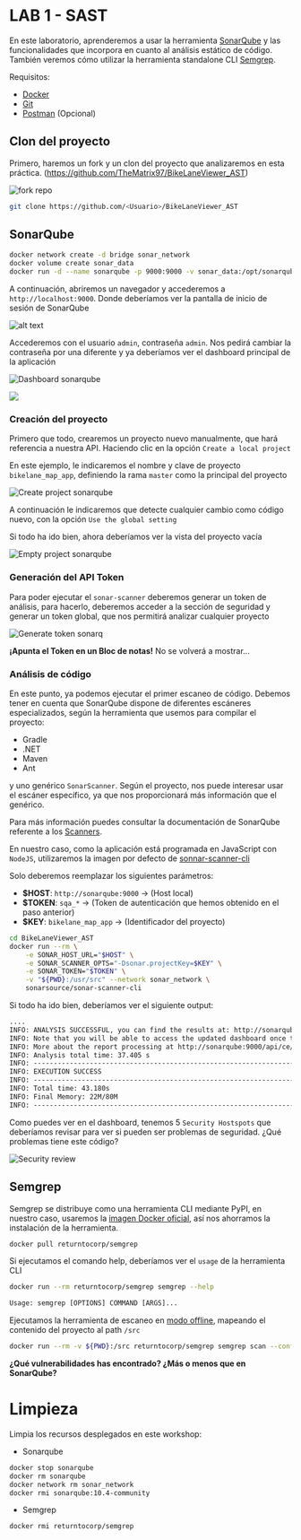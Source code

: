 # LAB 1 - SAST

En este laboratorio, aprenderemos a usar la herramienta [SonarQube](https://www.sonarsource.com/products/sonarqube/) y las funcionalidades que incorpora en cuanto al análisis estático de código.
También veremos cómo utilizar la herramienta standalone CLI [Semgrep](https://github.com/returntocorp/semgrep).

Requisitos:

- [Docker](https://docs.docker.com/)
- [Git](https://git-scm.com/)
- [Postman](https://www.postman.com/) (Opcional)

## Clon del proyecto

Primero, haremos un fork y un clon del proyecto que analizaremos en esta práctica.
(<https://github.com/TheMatrix97/BikeLaneViewer_AST>)

![fork repo](./fig/fork_dotnet_repo.png)



```bash
git clone https://github.com/<Usuario>/BikeLaneViewer_AST
````


## SonarQube

```bash
docker network create -d bridge sonar_network
docker volume create sonar_data
docker run -d --name sonarqube -p 9000:9000 -v sonar_data:/opt/sonarqube/data --network sonar_network sonarqube:10.4-community
```

A continuación, abriremos un navegador y accederemos a `http://localhost:9000`. Donde deberíamos ver la pantalla de inicio de sesión de SonarQube

![alt text](./fig/login_sonarq.png)

Accederemos con el usuario `admin`, contraseña `admin`. Nos pedirá cambiar la contraseña por una diferente y ya deberíamos ver el dashboard principal de la aplicación

![Dashboard sonarqube](./fig/ini_sonarq.png)

![](./fig/ini_sonarq.PNG)

### Creación del proyecto

Primero que todo, crearemos un proyecto nuevo manualmente, que hará referencia a nuestra API. Haciendo clic en la opción `Create a local project`

En este ejemplo, le indicaremos el nombre y clave de proyecto `bikelane_map_app`, definiendo la rama `master` como la principal del proyecto


![Create project sonarqube](./fig/create_project.png)

A continuación le indicaremos que detecte cualquier cambio como código nuevo, con la opción `Use the global setting`

Si todo ha ido bien, ahora deberíamos ver la vista del proyecto vacía

![Empty project sonarqube](./fig/empty_project_sonarq.PNG)

### Generación del API Token

Para poder ejecutar el `sonar-scanner` deberemos generar un token de análisis, para hacerlo, deberemos acceder a la sección de seguridad y generar un token global, que nos permitirá analizar cualquier proyecto

![Generate token sonarq](./fig/generate_token.png)

**¡Apunta el Token en un Bloc de notas!** No se volverá a mostrar...

### Análisis de código

En este punto, ya podemos ejecutar el primer escaneo de código. Debemos tener en cuenta que SonarQube dispone de diferentes escáneres especializados, según la herramienta que usemos para compilar el proyecto:
- Gradle
- .NET
- Maven
- Ant

y uno genérico `SonarScanner`. Según el proyecto, nos puede interesar usar el escáner específico, ya que nos proporcionará más información que el genérico.

Para más información puedes consultar la documentación de SonarQube referente a los [Scanners](https://docs.sonarsource.com/sonarqube/9.9/analyzing-source-code/scanners/sonarscanner/).

En nuestro caso, como la aplicación está programada en JavaScript con `NodeJS`, utilizaremos la imagen por defecto de [sonnar-scanner-cli]((https://hub.docker.com/r/sonarsource/sonar-scanner-cli))


Solo deberemos reemplazar los siguientes parámetros:

- **$HOST**: `http://sonarqube:9000` -> (Host local)
- **$TOKEN**: `sqa_*` -> (Token de autenticación que hemos obtenido en el paso anterior)
- **$KEY**: `bikelane_map_app` -> (Identificador del proyecto)
  
```bash
cd BikeLaneViewer_AST
docker run --rm \
    -e SONAR_HOST_URL="$HOST" \
    -e SONAR_SCANNER_OPTS="-Dsonar.projectKey=$KEY" \
    -e SONAR_TOKEN="$TOKEN" \
    -v "${PWD}:/usr/src" --network sonar_network \
    sonarsource/sonar-scanner-cli
```

Si todo ha ido bien, deberíamos ver el siguiente output:

```txt
....
INFO: ANALYSIS SUCCESSFUL, you can find the results at: http://sonarqube:9000/dashboard?id=bikelane_map_app
INFO: Note that you will be able to access the updated dashboard once the server has processed the submitted analysis report
INFO: More about the report processing at http://sonarqube:9000/api/ce/task?id=5d2ef6ea-1dbb-47a1-920b-e464e4f1210d
INFO: Analysis total time: 37.405 s
INFO: ------------------------------------------------------------------------
INFO: EXECUTION SUCCESS
INFO: ------------------------------------------------------------------------
INFO: Total time: 43.180s
INFO: Final Memory: 22M/80M
INFO: ------------------------------------------------------------------------
```

Como puedes ver en el dashboard, tenemos 5 `Security Hostspots` que deberíamos revisar para ver si pueden ser problemas de seguridad.
¿Qué problemas tiene este código?

![Security review](./fig/security_review.png)

## Semgrep

Semgrep se distribuye como una herramienta CLI mediante PyPI, en nuestro caso, usaremos la [imagen Docker oficial](), así nos ahorramos la instalación de la herramienta.

```bash
docker pull returntocorp/semgrep
```

Si ejecutamos el comando help, deberíamos ver el `usage` de la herramienta CLI

```bash
docker run --rm returntocorp/semgrep semgrep --help
```
```txt
Usage: semgrep [OPTIONS] COMMAND [ARGS]...
```

Ejecutamos la herramienta de escaneo en [modo offline](https://semgrep.dev/docs/getting-started/), mapeando el contenido del proyecto al path `/src`

```bash
docker run --rm -v ${PWD}:/src returntocorp/semgrep semgrep scan --config=auto
```

**¿Qué vulnerabilidades has encontrado? ¿Más o menos que en SonarQube?**


# Limpieza

Limpia los recursos desplegados en este workshop:

- Sonarqube

```bash
docker stop sonarqube
docker rm sonarqube
docker network rm sonar_network
docker rmi sonarqube:10.4-community
```

- Semgrep

```bash
docker rmi returntocorp/semgrep
```